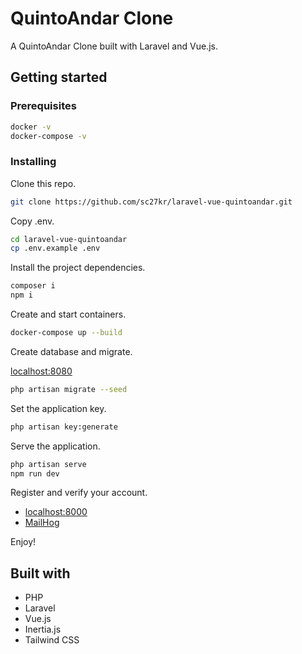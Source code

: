 # QuintoAndar Clone

A QuintoAndar Clone built with Laravel and Vue.js.

## Getting started

### Prerequisites
```bash
docker -v
docker-compose -v
```

### Installing

Clone this repo.

```bash
git clone https://github.com/sc27kr/laravel-vue-quintoandar.git
```

Copy .env.

```bash
cd laravel-vue-quintoandar
cp .env.example .env
```

Install the project dependencies.

```bash
composer i
npm i
```

Create and start containers.

```bash
docker-compose up --build
```

Create database and migrate.

[localhost:8080](http://localhost:8080/)

```bash
php artisan migrate --seed
```

Set the application key.

```bash
php artisan key:generate
```

Serve the application.

```bash
php artisan serve
npm run dev
```

Register and verify your account.

* [localhost:8000](http://localhost:8000/)
* [MailHog](http://localhost:8025/)

Enjoy!

## Built with

* PHP
* Laravel
* Vue.js
* Inertia.js
* Tailwind CSS
